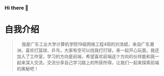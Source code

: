 ### Hi there 👋

<!--
**xhw2333/xhw2333** is a ✨ _special_ ✨ repository because its `README.md` (this file) appears on your GitHub profile.

Here are some ideas to get you started:

- 🔭 I’m currently working on ...
- 🌱 I’m currently learning ...
- 👯 I’m looking to collaborate on ...
- 🤔 I’m looking for help with ...
- 💬 Ask me about ...
- 📫 How to reach me: ...
- 😄 Pronouns: ...
- ⚡ Fun fact: ...
- 🔭广东工业大学
- 🌱前端
- 👯QG工作室
- 📫1311844250@qq.com
- ⚡打篮球、乒乓
-->
# 自我介绍

>  &nbsp;&nbsp;&nbsp;&nbsp;我是广东工业大学计算机学院19级网络工程4班的刘浩斌，来自广东潮洲，喜欢打篮球、乒乓，大家有空可以找我打打球，来一起开心玩耍。我还加入了工作室，学习的方向是前端，希望喜欢前端这个方向的伙伴能和我一起来深入交流，交流分享自己学习路上的所获所得，让我们一起来探索前端的奥秘吧！
